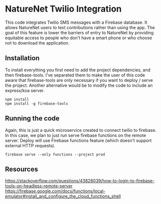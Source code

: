 
# NatureNet Twilio Integration

This code integrates Twilio SMS messages with a Firebase database. It allows NatureNet users to text contributions rather than using the app. The goal of this feature is lower the barriers of entry to NatureNet by providing equitable access to people who don't have a smart phone or who choose not to download the application. 


## Installation 

To install everything you first need to add the project dependencies, and then firebase-tools. I've separated them to make the user of this code aware that firebase-tools are only necessary if you want to deploy / serve the project. Another alternative would be to modify the code to include an express/koa server. 

```
npm install 
npm install -g firebase-tools
```

## Running the code

Again, this is just a quick microservice created to connect twilio to firebase. In this case, we plan to just run serve firebase functions on the remote server. Deploy will use Firebase functions feature (which doesn't support external HTTP requests).

```
firebase serve --only functions --project prod
```

## Resources 

https://stackoverflow.com/questions/43828039/how-to-login-to-firebase-tools-on-headless-remote-server
https://firebase.google.com/docs/functions/local-emulator#install_and_configure_the_cloud_functions_shell
